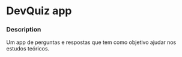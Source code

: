 # DevQuiz app

### Description

Um app de perguntas e respostas que tem como objetivo ajudar nos estudos teóricos.